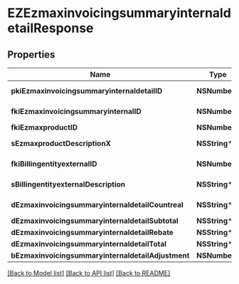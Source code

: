 # EZEzmaxinvoicingsummaryinternaldetailResponse

## Properties
Name | Type | Description | Notes
------------ | ------------- | ------------- | -------------
**pkiEzmaxinvoicingsummaryinternaldetailID** | **NSNumber*** | The unique ID of the Ezmaxinvoicingsummaryinternaldetail | [optional] 
**fkiEzmaxinvoicingsummaryinternalID** | **NSNumber*** | The unique ID of the Ezmaxinvoicingsummaryinternal | [optional] 
**fkiEzmaxproductID** | **NSNumber*** | The unique ID of the Ezmaxproduct | 
**sEzmaxproductDescriptionX** | **NSString*** | The description of the Ezmaxproduct in the language of the requester | 
**fkiBillingentityexternalID** | **NSNumber*** | The unique ID of the Billingentityexternal | 
**sBillingentityexternalDescription** | **NSString*** | The description of the Billingentityexternal | 
**dEzmaxinvoicingsummaryinternaldetailCountreal** | **NSString*** | The count item invoiced for the product | 
**dEzmaxinvoicingsummaryinternaldetailSubtotal** | **NSString*** | The subtotal invoiced for the product | 
**dEzmaxinvoicingsummaryinternaldetailRebate** | **NSString*** | The rebate for the product | 
**dEzmaxinvoicingsummaryinternaldetailTotal** | **NSString*** | The total invoiced for the product | 
**bEzmaxinvoicingsummaryinternaldetailAdjustment** | **NSNumber*** | Whether if it&#39;s an adjustment | 

[[Back to Model list]](../README.md#documentation-for-models) [[Back to API list]](../README.md#documentation-for-api-endpoints) [[Back to README]](../README.md)


